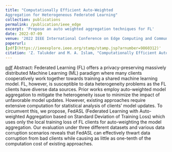 ```yaml
---
title: "Computationally Efficient Auto-Weighted
Aggregation for Heterogeneous Federated Learning"
collection: publications
permalink: /publication/ieee_edge
excerpt: 'Propose an auto weighted aggregation techniques for FL'
date: 2022-07-09
venue: '2022 IEEE International Conference on Edge Computing and Communications (EDGE)'
paperurl: 
[pdf](https://ieeexplore.ieee.org/stamp/stamp.jsp?arnumber=9860312)'
citation: 'Z. Talukder and M. A. Islam, "Computationally Efficient Auto-Weighted Aggregation for Heterogeneous Federated Learning," 2022 IEEE International Conference on Edge Computing and Communications (EDGE), 2022, pp. 12-22, doi: 10.1109/EDGE55608.2022.00015.'
---
```

[pdf](https://ieeexplore.ieee.org/stamp/stamp.jsp?arnumber=9860312)
Abstract:
Federated Learning (FL) offers a privacy-preserving massively distributed Machine Learning (ML) paradigm where many clients cooperatively work together towards training a shared machine learning model. FL, however, is susceptible to data heterogeneity problems as the FL clients have diverse data sources. Prior works employ auto-weighted model aggregation to mitigate the heterogeneity issue to minimize the impact of unfavorable model updates. However, existing approaches require extensive computation for statistical analysis of clients’ model updates. To circumvent this, we propose, FedASL (Federated Learning with Auto-weighted Aggregation based on Standard Deviation of Training Loss) which uses only the local training loss of FL clients for auto-weighting the model aggregation. Our evaluation under three different datasets and various data corruption scenarios reveals that FedASL can effectively thwart data corruption from bad clients while causing as little as one-tenth of the computation cost of existing approaches.

